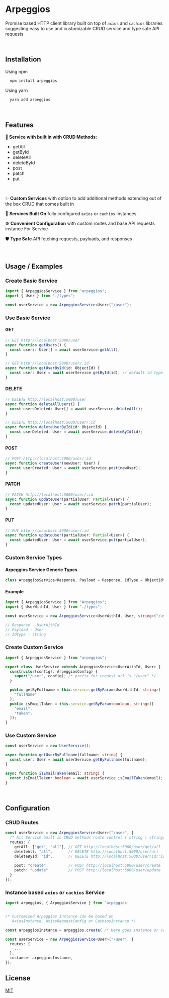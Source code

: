 # Arpeggios

Promise based HTTP client library built on top of `axios` and `cachios` libraries suggesting easy to use and customizable CRUD service and type safe API requests

<br />

## Installation

Using npm

```bash
  npm install arpeggios
```

Using yarn

```bash
  yarn add arpeggios
```

<br />

## Features

<strong> 🦴 Service with built in with CRUD Methods: </strong>

- getAll
- getById
- deleteAll
- deleteById
- post
- patch
- put

<br />

✨ <strong>Custom Services</strong> with option to add additional methods extending out of the box CRUD that comes built in

🧱 <strong>Services Built On</strong> fully configured `axios` or `cachios` Instances

⚙️ <strong>Convenient Configuration</strong> with custom routes and base API requests instance For Service

🛡️ <strong>Type Safe</strong> API fetching requests, payloads, and responses

<br />

## Usage / Examples

### Create Basic Service

```typescript
import { ArpeggiosService } from "arpeggios";
import { User } from "./types";

const userService = new ArpeggiosService<User>("/user");
```

### Use Basic Service

#### GET

```typescript
// GET http://localhost:5000/user
async function getUsers() {
  const users: User[] = await userService.getAll();
}

// GET http://localhost:5000/user/:id
async function getUserById(id: ObjectId) {
  const user: User = await userService.getById(id); // default id type is mongodb ObjectId
}
```

#### DELETE

```typescript
// DELETE http://localhost:5000/user
async function deleteAllUsers() {
  const usersDeleted: User[] = await userService.deleteAll();
}

// DELETE http://localhost:5000/user/:id
async function deleteUserById(id: ObjectId) {
  const userDeleted: User = await userService.deleteById(id);
}
```

#### POST

```typescript
// POST http://localhost:5000/user/:id
async function createUser(newUser: User) {
  const userCreated: User = await userService.post(newUser);
}
```

#### PATCH

```typescript
// PATCH http://localhost:5000/user/:id
async function updateUser(partialUser: Partial<User>) {
  const updatedUser: User = await userService.patch(partialUser);
}
```

#### PUT

```typescript
// PUT http://localhost:5000/user/:id
async function updateUser(partialUser: Partial<User>) {
  const updatedUser: User = await userService.put(partialUser);
}
```

### Custom Service Types

#### Arpeggios Service Generic Types

```typescript
class ArpeggiosService<Response, Payload = Response, IdType = ObjectId>
```

#### Example

```typescript
import { ArpeggiosService } from "Arpeggios";
import { UserWithId, User } from "./types";

const userService = new ArpeggiosService<UserWithId, User, string>("/user");

// Response - UserWithId
// Payload - User
// IdType - string
```

### Create Custom Service

```typescript
import { ArpeggiosService } from "arpeggios";

export class UserService extends ArpeggiosService<UserWithId, User> {
  constructor(config?: ArpeggiosConfig) {
    super("/user", config); /* prefix for request url is "/user" */
  }

  public getByFullname = this.service.getByParam<UserWithId, string>(
    "fullName"
  );
  public isEmailTaken = this.service.getByParam<boolean, string>([
    "email",
    "taken",
  ]);
}
```

### Use Custom Service

```typescript
const userService = new UserService();

async function getUserByFullname(fullname: string) {
  const user: User = await userService.getByFullname(fullname);
}

async function isEmailTaken(email: string) {
  const isEmailTaken: boolean = await userService.isEmailTaken(email);
}
```

<br>

## Configuration

### CRUD Routes

```typescript
const userService = new ArpeggiosService<User>("/user", {
  /* All Service built in CRUD methods route control ( string | string[] ) */
  routes: {
    getAll: ["get", "all"], // GET http://localhost:5000/user/get/all
    deleteAll: "all",       // DELETE http://localhost:5000/user/all
    deleteById: "id",       // DELETE http://localhost:5000/user/id/:id
    ...
    post: "create",         // POST http://localhost:5000/user/create
    patch: "update"         // POST http://localhost:5000/user/update
  }
});
```

### Instance based `axios` or `cachios` Service

```typescript
import arpeggios, { ArpeggiosService } from 'arpeggios'


/* Customised Arpeggios Instance can be based on
   AxiosInstance, AxiosRequestConfig or CachiosInstance */

const arpeggiosInstance = arpeggios.create( /* Here goes instance or config*/ );

const userService = new ArpeggiosService<User>("/user", {
  routes: {
    ...
  },
  instance: arpeggiosInstance,
});
```

## License

[MIT](https://github.com/LiorVainer/arpeggios/blob/main/LICENSE)
